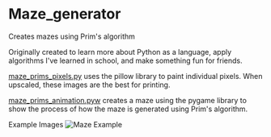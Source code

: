 # Maze_generator
Creates mazes using Prim's algorithm

Originally created to learn more about Python as a language, apply algorithms I've learned in school, and make something fun for friends.

[maze_prims_pixels.py](/maze_prims_pixels.py) uses the pillow library to paint individual pixels. When upscaled, these images are the best for printing.

[maze_prims_animation.pyw](/maze_prims_animation.pyw) creates a maze using the pygame library to show the process of how the maze is generated using Prim's algorithm.

Example Images
![Maze Example](maze_5.png)
